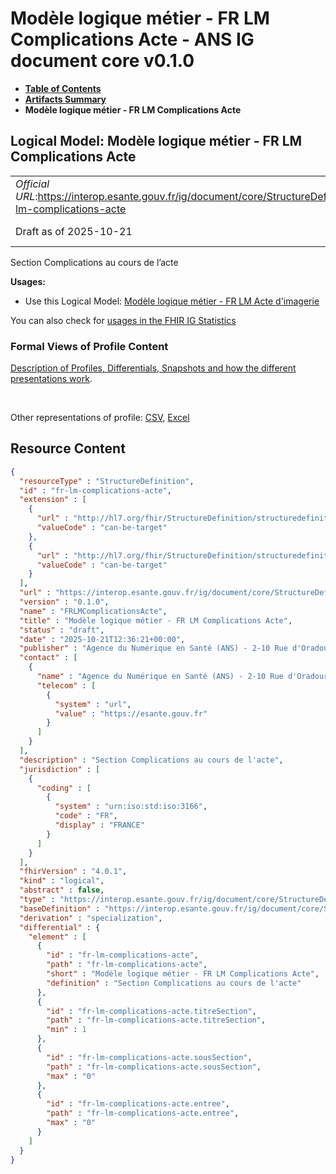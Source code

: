# Modèle logique métier - FR LM Complications Acte - ANS IG document core v0.1.0

* [**Table of Contents**](toc.md)
* [**Artifacts Summary**](artifacts.md)
* **Modèle logique métier - FR LM Complications Acte**

## Logical Model: Modèle logique métier - FR LM Complications Acte 

| | |
| :--- | :--- |
| *Official URL*:https://interop.esante.gouv.fr/ig/document/core/StructureDefinition/fr-lm-complications-acte | *Version*:0.1.0 |
| Draft as of 2025-10-21 | *Computable Name*:FRLMComplicationsActe |

 
Section Complications au cours de l’acte 

**Usages:**

* Use this Logical Model: [Modèle logique métier - FR LM Acte d'imagerie](StructureDefinition-fr-lm-acte-imagerie.md)

You can also check for [usages in the FHIR IG Statistics](https://packages2.fhir.org/xig/ans.document.fr.core|current/StructureDefinition/fr-lm-complications-acte)

### Formal Views of Profile Content

 [Description of Profiles, Differentials, Snapshots and how the different presentations work](http://build.fhir.org/ig/FHIR/ig-guidance/readingIgs.html#structure-definitions). 

 

Other representations of profile: [CSV](StructureDefinition-fr-lm-complications-acte.csv), [Excel](StructureDefinition-fr-lm-complications-acte.xlsx) 



## Resource Content

```json
{
  "resourceType" : "StructureDefinition",
  "id" : "fr-lm-complications-acte",
  "extension" : [
    {
      "url" : "http://hl7.org/fhir/StructureDefinition/structuredefinition-type-characteristics",
      "valueCode" : "can-be-target"
    },
    {
      "url" : "http://hl7.org/fhir/StructureDefinition/structuredefinition-type-characteristics",
      "valueCode" : "can-be-target"
    }
  ],
  "url" : "https://interop.esante.gouv.fr/ig/document/core/StructureDefinition/fr-lm-complications-acte",
  "version" : "0.1.0",
  "name" : "FRLMComplicationsActe",
  "title" : "Modèle logique métier - FR LM Complications Acte",
  "status" : "draft",
  "date" : "2025-10-21T12:36:21+00:00",
  "publisher" : "Agence du Numérique en Santé (ANS) - 2-10 Rue d'Oradour-sur-Glane, 75015 Paris",
  "contact" : [
    {
      "name" : "Agence du Numérique en Santé (ANS) - 2-10 Rue d'Oradour-sur-Glane, 75015 Paris",
      "telecom" : [
        {
          "system" : "url",
          "value" : "https://esante.gouv.fr"
        }
      ]
    }
  ],
  "description" : "Section Complications au cours de l'acte",
  "jurisdiction" : [
    {
      "coding" : [
        {
          "system" : "urn:iso:std:iso:3166",
          "code" : "FR",
          "display" : "FRANCE"
        }
      ]
    }
  ],
  "fhirVersion" : "4.0.1",
  "kind" : "logical",
  "abstract" : false,
  "type" : "https://interop.esante.gouv.fr/ig/document/core/StructureDefinition/fr-lm-complications-acte",
  "baseDefinition" : "https://interop.esante.gouv.fr/ig/document/core/StructureDefinition/fr-lm-section",
  "derivation" : "specialization",
  "differential" : {
    "element" : [
      {
        "id" : "fr-lm-complications-acte",
        "path" : "fr-lm-complications-acte",
        "short" : "Modèle logique métier - FR LM Complications Acte",
        "definition" : "Section Complications au cours de l'acte"
      },
      {
        "id" : "fr-lm-complications-acte.titreSection",
        "path" : "fr-lm-complications-acte.titreSection",
        "min" : 1
      },
      {
        "id" : "fr-lm-complications-acte.sousSection",
        "path" : "fr-lm-complications-acte.sousSection",
        "max" : "0"
      },
      {
        "id" : "fr-lm-complications-acte.entree",
        "path" : "fr-lm-complications-acte.entree",
        "max" : "0"
      }
    ]
  }
}

```
